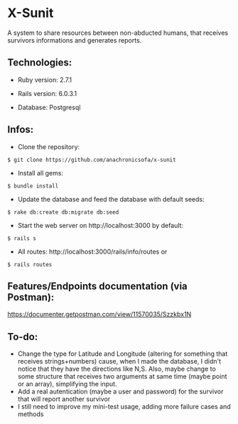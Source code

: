 # X-Sunit 

A system to share resources between non-abducted humans, that receives survivors informations and generates reports.

<h2>Technologies:</h2>

* Ruby version: 2.7.1

* Rails version: 6.0.3.1

* Database: Postgresql 

<h2>Infos:</h2>

* Clone the repository:
```
$ git clone https://github.com/anachronicsofa/x-sunit
```
* Install all gems: 
```
$ bundle install
```
* Update the database and feed the database with default seeds:
```
$ rake db:create db:migrate db:seed
```
* Start the web server on http://localhost:3000 by default:
```
$ rails s
```
* All routes: http://localhost:3000/rails/info/routes or 
```
$ rails routes
```

<h2>Features/Endpoints documentation (via Postman):</h2>

https://documenter.getpostman.com/view/11570035/Szzkbx1N

<h2>To-do:</h2>

* Change the type for Latitude and Longitude (altering for something that receives strings+numbers) cause, when I made the database, I didn't notice that they have the directions like N,S. Also, maybe change to some structure that receives two arguments at same time (maybe point or an array), simplifying the input.
* Add a real autentication (maybe a user and password) for the survivor that will report another survivor
* I still need to improve my mini-test usage, adding more failure cases and methods